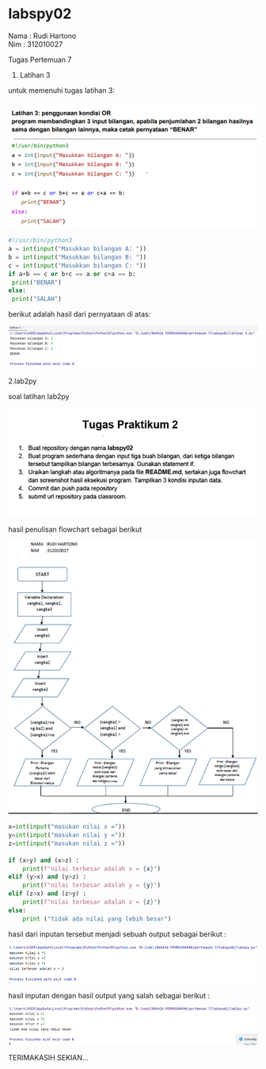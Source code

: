 # labspy02
Nama    : Rudi Hartono<br>
Nim     : 312010027<br>

Tugas Pertemuan 7 <br>

1. Latihan 3

untuk memenuhi tugas latihan 3:

![latihan3tugas.PNG](Foto/latihan3tugas.PNG)

```python
#!/usr/bin/python3
a = int(input("Masukkan bilangan A: "))
b = int(input("Masukkan bilangan B: "))
c = int(input("Masukkan bilangan C: "))
if a+b == c or b+c == a or c+a == b:
 print("BENAR")
else:
 print("SALAH")
```

berikut adalah hasil dari pernyataan di atas:

![latihan3run.PNG](Foto/latihan3run.PNG)

2.lab2py

soal latihan lab2py

![latihan2tugas.PNG](Foto/latihan2tugas.PNG)

hasil penulisan flowchart sebagai berikut

![flowchart.PNG](Foto/flowchart.PNG)

```python
x=int(input("masukan nilai x ="))
y=int(input("masukan nilai y ="))
z=int(input("masukan nilai z ="))

if (x>y) and (x>z) :
    print(f"nilai terbesar adalah x = {x}")
elif (y>x) and (y>z) :
    print(f"nilai terbesar adalah y = {y}")
elif (z>x) and (z>y) :
    print(f"nilai terbesar adalah z = {z}")
else:
    print ("tidak ada nilai yang lebih besar")
```
hasil dari inputan tersebut menjadi sebuah output sebagai berikut :

![runlab2pybenar.PNG](Foto/runlab2pybenar.PNG)

hasil inputan dengan hasil output yang salah sebagai berikut :

![runlab2pysalah.PNG](Foto/runlab2pysalah.PNG)


TERIMAKASIH SEKIAN...


